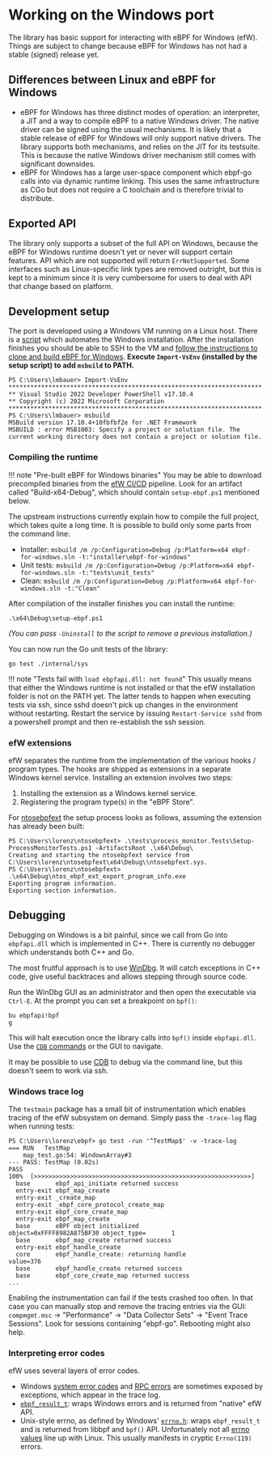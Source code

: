 # Working on the Windows port

The library has basic support for interacting with eBPF for Windows (efW).
Things are subject to change because eBPF for Windows has not had a stable (signed) release yet.

## Differences between Linux and eBPF for Windows

* eBPF for Windows has three distinct modes of operation: an interpreter, a JIT
  and a way to compile eBPF to a native Windows driver. The native driver can
  be signed using the usual mechanisms. It is likely that a stable release of
  eBPF for Windows will only support native drivers.
  The library supports both mechanisms, and relies on the JIT for its testsuite.
  This is because the native Windows driver mechanism still comes with significant
  downsides.
* eBPF for Windows has a large user-space component which ebpf-go calls into
  via dynamic runtime linking. This uses the same infrastructure as CGo but
  does not require a C toolchain and is therefore trivial to distribute.

## Exported API

The library only supports a subset of the full API on Windows, because the eBPF for
Windows runtime doesn't yet or never will support certain features. API which
are not supported will return `ErrNotSupported`. Some interfaces such as Linux-specific
link types are removed outright, but this is kept to a minimum since it is very
cumbersome for users to deal with API that change based on platform.

## Development setup

The port is developed using a Windows VM running on a Linux host.
There is a [script](https://github.com/cilium/ebpf/tree/main/scripts/windows)
which automates the Windows installation.
After the installation finishes you should be able to SSH to
the VM and [follow the instructions to clone and build eBPF for Windows][efw-clone].
__Execute `Import-VsEnv` (installed by the setup script) to add `msbuild` to PATH.__

```
PS C:\Users\lmbauer> Import-VsEnv
**********************************************************************
** Visual Studio 2022 Developer PowerShell v17.10.4
** Copyright (c) 2022 Microsoft Corporation
**********************************************************************
PS C:\Users\lmbauer> msbuild
MSBuild version 17.10.4+10fbfbf2e for .NET Framework
MSBUILD : error MSB1003: Specify a project or solution file. The current working directory does not contain a project or solution file.
```

### Compiling the runtime

!!! note "Pre-built eBPF for Windows binaries"
    You may be able to download precompiled binaries from the [efW CI/CD] pipeline.
    Look for an artifact called "Build-x64-Debug", which should contain
    `setup-ebpf.ps1` mentioned below.

The upstream instructions currently explain how to compile the full project, which takes quite a long time.
It is possible to build only some parts from the command line:

* Installer: `msbuild /m /p:Configuration=Debug /p:Platform=x64 ebpf-for-windows.sln -t:"installer\ebpf-for-windows"`
* Unit tests: `msbuild /m /p:Configuration=Debug /p:Platform=x64 ebpf-for-windows.sln -t:"tests\unit_tests"`
* Clean: `msbuild /m /p:Configuration=Debug /p:Platform=x64 ebpf-for-windows.sln -t:"Clean"`

After compilation of the installer finishes you can install the runtime:

```
.\x64\Debug\setup-ebpf.ps1
```

_(You can pass `-Uninstall` to the script to remove a previous installation.)_

You can now run the Go unit tests of the library:

```
go test ./internal/sys
```

!!! note "Tests fail with `load ebpfapi.dll: not found`"
    This usually means that either the Windows runtime is not installed or that
    the efW installation folder is not on the PATH yet. The latter tends to
    happen when executing tests via ssh, since sshd doesn't pick up
    changes in the environment without restarting.
    Restart the service by issuing `Restart-Service sshd` from a powershell
    prompt and then re-establish the ssh session.

### efW extensions

efW separates the runtime from the implementation of the various hooks / program
types. The hooks are shipped as extensions in a separate Windows kernel service.
Installing an extension involves two steps:

1. Installing the extension as a Windows kernel service.
2. Registering the program type(s) in the "eBPF Store".

For [ntosebpfext] the setup process looks as follows, assuming the extension has
already been built:

```
PS C:\Users\lorenz\ntosebpfext> .\tests\process_monitor.Tests\Setup-ProcessMonitorTests.ps1 -ArtifactsRoot .\x64\Debug\
Creating and starting the ntosebpfext service from C:\Users\lorenz\ntosebpfext\x64\Debug\\ntosebpfext.sys.
PS C:\Users\lorenz\ntosebpfext> .\x64\Debug\ntos_ebpf_ext_export_program_info.exe
Exporting program information.
Exporting section information.
```

## Debugging

Debugging on Windows is a bit painful, since we call from Go into `ebpfapi.dll`
which is implemented in C++. There is currently no debugger which understands
both C++ and Go.

The most fruitful approach is to use [WinDbg].
It will catch exceptions in C++ code, give useful backtraces and allows stepping
through source code.

Run the WinDbg GUI as an administrator and then open the executable via `Ctrl-E`.
At the prompt you can set a breakpoint on `bpf()`:

```
bu ebpfapi!bpf
g
```

This will halt execution once the library calls into `bpf()` inside `ebpfapi.dll`.
Use the [`CDB` commands][cdb-commands] or the GUI to navigate.

It may be possible to use [CDB] to debug via the command line, but this doesn't
seem to work via ssh.

### Windows trace log

The `testmain` package has a small bit of instrumentation which enables tracing
of the efW subsystem on demand. Simply pass the `-trace-log` flag when running
tests:

```
PS C:\Users\lorenz\ebpf> go test -run '^TestMap$' -v -trace-log
=== RUN   TestMap
    map_test.go:54: WindowsArray#3
--- PASS: TestMap (0.02s)
PASS
100%  [>>>>>>>>>>>>>>>>>>>>>>>>>>>>>>>>>>>>>>>>>>>>>>>>>>>>>>>>>>>>]
  base       ebpf_api_initiate returned success
  entry-exit ebpf_map_create
  entry-exit _create_map
  entry-exit _ebpf_core_protocol_create_map
  entry-exit ebpf_core_create_map
  entry-exit ebpf_map_create
  base       eBPF object initialized                                 object=0xFFFF8982A875BF30 object_type=       1
  base       ebpf_map_create returned success
  entry-exit ebpf_handle_create
  core       ebpf_handle_create: returning handle                    value=376
  base       ebpf_handle_create returned success
  base       ebpf_core_create_map returned success
...
```

Enabling the instrumentation can fail if the tests crashed too often. In that
case you can manually stop and remove the tracing entries via the GUI:
`compmgmt.msc` -> "Performance" -> "Data Collector Sets" -> "Event Trace Sessions".
Look for sessions containing "ebpf-go".
Rebooting might also help.

### Interpreting error codes

efW uses several layers of error codes.

* Windows [system error codes] and [RPC errors] are sometimes exposed by
  exceptions, which appear in the trace log.
* [`ebpf_result_t`][ebpf_result_t]: wraps Windows errors and
  is returned from "native" efW API.
* Unix-style errno, as defined by Windows' [`errno.h`][errno.h]:
  wraps `ebpf_result_t` and is returned from libbpf and `bpf()` API.
  Unfortunately not all [errno values] line up with Linux.
  This usually manifests in cryptic `Errno(119)` errors.

[efw-clone]: https://github.com/microsoft/ebpf-for-windows/blob/main/docs/GettingStarted.md#how-to-clone-and-build-the-project-using-visual-studio
[CDB]: https://learn.microsoft.com/en-us/windows-hardware/drivers/debugger/debugging-using-cdb-and-ntsd
[cdb-commands]: https://learn.microsoft.com/en-us/windows-hardware/drivers/debuggercmds/commands
[WinDbg]: https://learn.microsoft.com/en-us/windows-hardware/drivers/debugger/
[ebpf_result_t]: https://github.com/microsoft/ebpf-for-windows/blob/main/include/ebpf_result.h
[system error codes]: https://learn.microsoft.com/en-us/windows/win32/debug/system-error-codes--0-499-
[RPC errors]: https://learn.microsoft.com/en-us/windows/win32/debug/system-error-codes--1700-3999-
[errno.h]: https://learn.microsoft.com/en-us/cpp/c-runtime-library/errno-constants?view=msvc-170
[errno values]: https://github.com/microsoft/ebpf-for-windows/issues/3729#issuecomment-2289025455
[ntosebpfext]: https://github.com/microsoft/ntosebpfext
[access the debug version of the msvc runtime]: https://github.com/microsoft/ebpf-for-windows/issues/3872
[msvc debug DLLs]: https://github.com/microsoft/ebpf-for-windows/blob/7005b7ff47e7281843d6b414cd69fc5a979507c8/scripts/setup-ebpf.ps1#L17-L27
[efW CI/CD]: https://github.com/microsoft/ebpf-for-windows/actions/workflows/cicd.yml?query=branch%3Amain+is%3Acompleted

